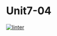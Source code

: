 # Unit7-04
[![linter](https://github.com/bret-padlan/Unit7-04/workflows/linter/badge.svg)](https://github.com/marketplace/actions/super-linter)

